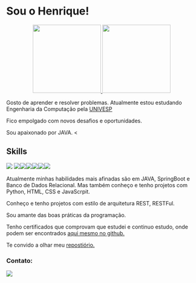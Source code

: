 # Sou o Henrique!

<div align="center">
  <a href="https://github.com/hickcp">
  <img height="180em" src="https://github-readme-stats.vercel.app/api?username=hickcp&show_icons=true&theme=dark&include_all_commits=true&count_private=true"/>
  <img height="180em" src="https://github-readme-stats.vercel.app/api/top-langs/?username=hickcp&layout=compact&langs_count=7&theme=dark"/>
    </a>
</div>
   
  
Gosto de aprender e resolver problemas.
Atualmente estou estudando Engenharia da Computação pela [UNIVESP](https://univesp.br/)
    
Fico empolgado com novos desafios e oportunidades.
    
Sou apaixonado por JAVA.
  <
## Skills
<img src="https://img.icons8.com/color/50/000000/java-coffee-cup-logo--v2.png"/> <img src="https://img.icons8.com/color/48/000000/postgreesql.png"/><img src="https://img.icons8.com/color/48/000000/spring-logo.png"/><img src="https://img.icons8.com/color/48/000000/python.png"/><img src="https://img.icons8.com/color/48/000000/html-5.png"/><img src="https://img.icons8.com/color/48/000000/css3.png"/><img src="https://img.icons8.com/color/48/000000/javascript--v1.png"/>
    
Atualmente minhas habilidades mais afinadas são em JAVA, SpringBoot e Banco de Dados Relacional.
Mas também conheço e tenho projetos com Python, HTML, CSS e JavaScrpit.
    
Conheço e tenho projetos com estilo de arquitetura REST, RESTFul.
    
Sou amante das boas práticas da programação.
    
Tenho certificados que comprovam que estudei e continuo estudo, onde podem ser encontrados [aqui mesmo no github.](https://github.com/hickcp/certificados)
    
Te convido a olhar meu [repostiório.](https://github.com/hickcp?tab=repositories)

### Contato:

<div align="left">
    <a href="https://www.linkedin.com/in/henrique-correa-proen%C3%A7a-70b778169/">
     <img src="https://img.icons8.com/fluency/48/000000/linkedin.png"/>
    </a>
  </div>

<!---
hickcp/hickcp is a ✨ special ✨ repository because its `README.md` (this file) appears on your GitHub profile.
You can click the Preview link to take a look at your changes.
--->

